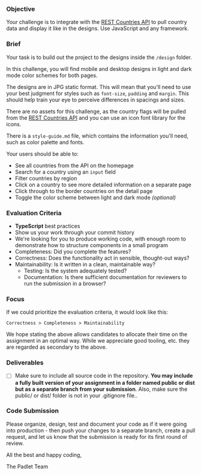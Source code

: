 ### Objective

Your challenge is to integrate with the [REST Countries API](https://restcountries.com) to pull country data and display it like in the designs. Use JavaScript and any framework.

### Brief

Your task is to build out the project to the designs inside the `/design` folder.

In this challenge, you will find mobile and desktop designs in light and dark mode color schemes for both pages.

The designs are in JPG static format. This will mean that you'll need to use your best judgment for styles such as `font-size`, `padding` and `margin`. This should help train your eye to perceive differences in spacings and sizes.

There are no assets for this challenge, as the country flags will be pulled from the [REST Countries API](https://restcountries.com) and you can use an icon font library for the icons.

There is a `style-guide.md` file, which contains the information you'll need, such as color palette and fonts.

Your users should be able to:

-   See all countries from the API on the homepage
-   Search for a country using an `input` field
-   Filter countries by region
-   Click on a country to see more detailed information on a separate page
-   Click through to the border countries on the detail page
-   Toggle the color scheme between light and dark mode _(optional)_

### Evaluation Criteria

-   **TypeScript** best practices
-   Show us your work through your commit history
-   We're looking for you to produce working code, with enough room to demonstrate how to structure components in a small program
-   Completeness: Did you complete the features?
-   Correctness: Does the functionality act in sensible, thought-out ways?
-   Maintainability: Is it written in a clean, maintainable way?
    -   Testing: Is the system adequately tested?
    -   Documentation: Is there sufficient documentation for reviewers to run the submission in a browser?

### Focus

If we could prioritize the evaluation criteria, it would look like this:

```
Correctness > Completeness > Maintainability
```

We hope stating the above allows candidates to allocate their time on the assignment in an optimal way. While we appreciate good tooling, etc. they are regarded as secondary to the above.


### Deliverables

-   [ ] Make sure to include all source code in the repository. **You may include a fully built version of your assignment in a folder named public or dist but as a separate branch from your submission**. Also, make sure the public/ or dist/ folder is not in your .gitignore file..

### Code Submission

Please organize, design, test and document your code as if it were going into production - then push your changes to a separate branch, create a pull request, and let us know that the submission is ready for its first round of review.


All the best and happy coding,

The Padlet Team
